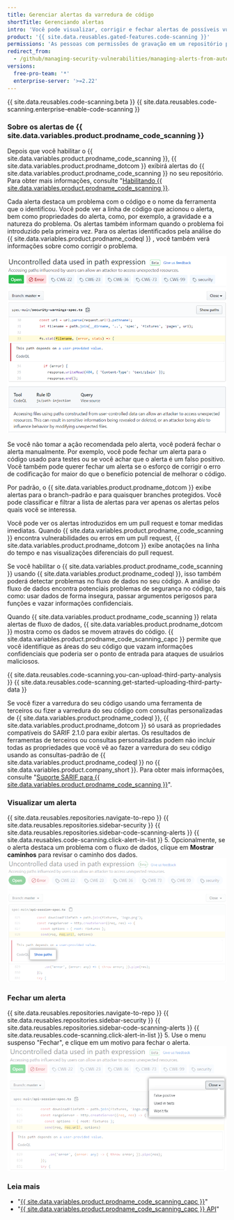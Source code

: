 ```yaml
---
title: Gerenciar alertas da varredura de código
shortTitle: Gerenciando alertas
intro: 'Você pode visualizar, corrigir e fechar alertas de possíveis vulnerabilidades ou erros no código do seu projeto.'
product: '{{ site.data.reusables.gated-features.code-scanning }}'
permissions: 'As pessoas com permissões de gravação em um repositório podem gerenciar os alertas de {{ site.data.variables.product.prodname_code_scanning }} para o repositório.'
redirect_from:
  - /github/managing-security-vulnerabilities/managing-alerts-from-automated-code-scanning
versions:
  free-pro-team: '*'
  enterprise-server: '>=2.22'
---
```


{{ site.data.reusables.code-scanning.beta }}
{{ site.data.reusables.code-scanning.enterprise-enable-code-scanning }}

### Sobre os alertas de {{ site.data.variables.product.prodname_code_scanning }}

Depois que você habilitar o {{ site.data.variables.product.prodname_code_scanning }}, {{ site.data.variables.product.prodname_dotcom }} exibirá alertas do {{ site.data.variables.product.prodname_code_scanning }} no seu repositório. Para obter mais informações, consulte "[Habilitando {{ site.data.variables.product.prodname_code_scanning }}](/github/finding-security-vulnerabilities-and-errors-in-your-code/enabling-code-scanning).

Cada alerta destaca um problema com o código e o nome da ferramenta que o identificou. Você pode ver a linha de código que acionou o alerta, bem como propriedades do alerta, como, por exemplo, a gravidade e a natureza do problema. Os alertas também informam quando o problema foi introduzido pela primeira vez. Para os alertas identificados pela análise do {{ site.data.variables.product.prodname_codeql }} , você também verá informações sobre como corrigir o problema.

![Exemplo de alerta de {{ site.data.variables.product.prodname_code_scanning }}](/assets/images/help/repository/code-scanning-alert.png)

Se você não tomar a ação recomendada pelo alerta, você poderá fechar o alerta manualmente. Por exemplo, você pode fechar um alerta para o código usado para testes ou se você achar que o alerta é um falso positivo. Você também pode querer fechar um alerta se o esforço de corrigir o erro de codificação for maior do que o benefício potencial de melhorar o código.

Por padrão, o {{ site.data.variables.product.prodname_dotcom }} exibe alertas para o branch-padrão e para quaisquer branches protegidos. Você pode classificar e filtrar a lista de alertas para ver apenas os alertas pelos quais você se interessa.

Você pode ver os alertas introduzidos em um pull request e tomar medidas imediatas. Quando {{ site.data.variables.product.prodname_code_scanning }} encontra vulnerabilidades ou erros em um pull request, {{ site.data.variables.product.prodname_dotcom }} exibe anotações na linha do tempo e nas visualizações diferenciais do pull request.

Se você habilitar o {{ site.data.variables.product.prodname_code_scanning }} usando {{ site.data.variables.product.prodname_codeql }}, isso também poderá detectar problemas no fluxo de dados no seu código. A análise do fluxo de dados encontra potenciais problemas de segurança no código, tais como: usar dados de forma insegura, passar argumentos perigosos para funções e vazar informações confidenciais.

Quando {{ site.data.variables.product.prodname_code_scanning }} relata alertas de fluxo de dados, {{ site.data.variables.product.prodname_dotcom }} mostra como os dados se movem através do código. {{ site.data.variables.product.prodname_code_scanning_capc }} permite que você identifique as áreas do seu código que vazam informações confidenciais que poderia ser o ponto de entrada para ataques de usuários maliciosos.

{{ site.data.reusables.code-scanning.you-can-upload-third-party-analysis }} {{ site.data.reusables.code-scanning.get-started-uploading-third-party-data }}

Se você fizer a varredura do seu código usando uma ferramenta de terceiros ou fizer a varredura do seu código com consultas personalizadas de {{ site.data.variables.product.prodname_codeql }}, {{ site.data.variables.product.prodname_dotcom }} só usará as propriedades compatíveis do SARIF 2.1.0 para exibir alertas. Os resultados de ferramentas de terceiros ou consultas personalizadas podem não incluir todas as propriedades que você vê ao fazer a varredura do seu código usando as consultas-padrão de {{ site.data.variables.product.prodname_codeql }} no {{ site.data.variables.product.company_short }}. Para obter mais informações, consulte "[Suporte SARIF para {{ site.data.variables.product.prodname_code_scanning }}](/github/finding-security-vulnerabilities-and-errors-in-your-code/sarif-support-for-code-scanning)".

### Visualizar um alerta

{{ site.data.reusables.repositories.navigate-to-repo }}
{{ site.data.reusables.repositories.sidebar-security }}
{{ site.data.reusables.repositories.sidebar-code-scanning-alerts }}
{{ site.data.reusables.code-scanning.click-alert-in-list }}
5. Opcionalmente, se o alerta destaca um problema com o fluxo de dados, clique em **Mostrar caminhos** para revisar o caminho dos dados. ![Exemplo de alerta de fluxo de dados](/assets/images/help/repository/code-scanning-show-paths.png)

### Fechar um alerta

{{ site.data.reusables.repositories.navigate-to-repo }}
{{ site.data.reusables.repositories.sidebar-security }}
{{ site.data.reusables.repositories.sidebar-code-scanning-alerts }}
{{ site.data.reusables.code-scanning.click-alert-in-list }}
5. Use o menu suspenso "Fechar", e clique em um motivo para fechar o alerta. ![Escolher o motivo para fechar o alerta no menu suspenso "Fechar"](/assets/images/help/repository/code-scanning-alert-close-drop-down.png)

### Leia mais

- "[{{ site.data.variables.product.prodname_code_scanning_capc }}](http://developer.github.com/v3/code-scanning)"
- "[{{ site.data.variables.product.prodname_code_scanning_capc }} API](/v3/code-scanning)"
